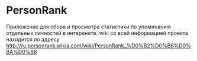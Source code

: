 # PersonRank
Приложение для сбора и просмотра статистики по упоминанию отдельных личностей в интеренете.
wiki со всей информацией проекта находится по адресу http://ru.personrank.wikia.com/wiki/PersonRank_%D0%B2%D0%B8%D0%BA%D0%B8
